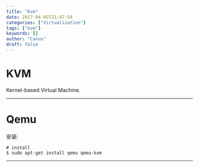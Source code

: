 ```yaml
---
title: "Kvm"
date: 2017-04-05T21:47:54
categories: ["Virtualization"]
tags: ["kvm"]
keywords: []
author: "Canux"
draft: false
---
```


# KVM

Kernel-based Virtual Machine.

***

# Qemu

安装:

    # install
    $ sudo apt-get install qemu qemu-kvm

***
